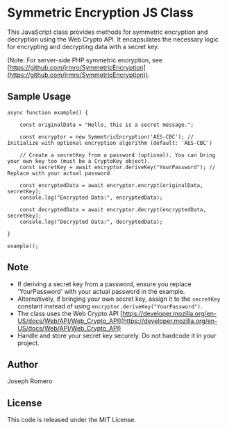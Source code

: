 # Symmetric Encryption JS Class

This JavaScript class provides methods for symmetric encryption and decryption using the Web Crypto API. It encapsulates the necessary logic for encrypting and decrypting data with a secret key.

(Note: For server-side PHP symmetric encryption, see [https://github.com/jrmro/SymmetricEncryption](https://github.com/jrmro/SymmetricEncryption)).

## Sample Usage

```
async function example() {

    const originalData = "Hello, this is a secret message.";

    const encryptor = new SymmetricEncryption('AES-CBC'); // Initialize with optional encryption algorithm (default: 'AES-CBC')

    // Create a secretKey from a password (optional). You can bring your own key too (must be a CryptoKey object).
    const secretKey = await encryptor.deriveKey("YourPassword"); // Replace with your actual password

    const encryptedData = await encryptor.encrypt(originalData, secretKey);
    console.log("Encrypted Data:", encryptedData);

    const decryptedData = await encryptor.decrypt(encryptedData, secretKey);
    console.log("Decrypted Data:", decryptedData);

}

example();

```

## Note
* If deriving a secret key from a password, ensure you replace 'YourPassword' with your actual password in the example.
* Alternatively, if bringing your own secret key, assign it to the `secretKey` constant instead of using `encryptor.deriveKey("YourPassword")`. 
* The class uses the Web Crypto API [https://developer.mozilla.org/en-US/docs/Web/API/Web_Crypto_API](https://developer.mozilla.org/en-US/docs/Web/API/Web_Crypto_API)
* Handle and store your secret key securely. Do not hardcode it in your project.

## Author
Joseph Romero

## License
This code is released under the MIT License.
